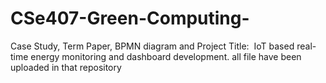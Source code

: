 # CSe407-Green-Computing-
Case Study, Term Paper, BPMN diagram and Project Title:  IoT based real-time energy monitoring and dashboard development.
all file have been uploaded in that repository
